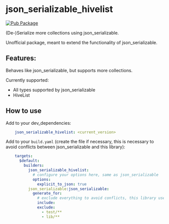 # json_serializable_hivelist

[![Pub Package](https://img.shields.io/pub/v/json_serializable_hivelist.svg)](https://pub.dartlang.org/packages/json_serializable_hivelist)


(De-)Serialize more collections using json_serializable.

Unofficial package, meant to extend the functionality of json_serializable.

## Features:

Behaves like json_serializable, but supports more collections.

Currently supported:

- All types supported by json_serializable
- HiveList

## How to use

Add to your dev_dependencies:

```yaml
    json_serializable_hivelist: <current_version>
```

Add to your `build.yaml` (create the file if necessary, this is necessary to avoid conflicts between json_serializable and this library):

```yaml
    targets:
      $default:
        builders:
          json_serializable_hivelist:
            # configure your options here, same as json_serializable
            options:
              explicit_to_json: true
          json_serializable:json_serializable:
            generate_for:
              # exclude everything to avoid conflicts, this library uses a custom builder
              include:
              exclude:
                - test/**
                - lib/**
```



